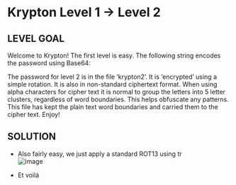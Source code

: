 # Krypton Level 1 → Level 2
 
## LEVEL GOAL

Welcome to Krypton! The first level is easy. The following string encodes the password using Base64:

The password for level 2 is in the file ‘krypton2’. It is ‘encrypted’ using a simple rotation. It is also in non-standard ciphertext format. When using alpha characters for cipher text it is normal to group the letters into 5 letter clusters, regardless of word boundaries. This helps obfuscate any patterns. This file has kept the plain text word boundaries and carried them to the cipher text. Enjoy!

## SOLUTION

- Also fairly easy, we just apply a standard ROT13 using tr                                     
 ![image](https://user-images.githubusercontent.com/44790709/202823256-a01fe439-fcbb-4f12-aabe-af322b2b70d4.png)

- Et voilá
